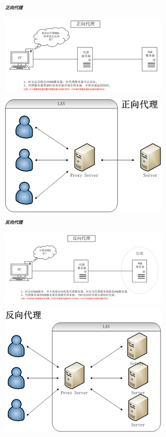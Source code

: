 ##### 正向代理
![image](https://github.com/hdpingshao/ops/blob/master/nginx/documents/8m/z_proxy.png)

![image](https://github.com/hdpingshao/ops/blob/master/nginx/documents/8m/zp2.png)

##### 反向代理
![image](https://github.com/hdpingshao/ops/blob/master/nginx/documents/8m/f_proxy.png)

![image](https://github.com/hdpingshao/ops/blob/master/nginx/documents/8m/fp2.png)